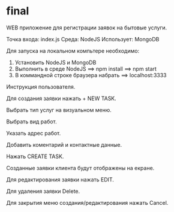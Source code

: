 # final
WEB приложение для регистрации заявок на бытовые услуги.

Точка входа: index.js        Среда: NodeJS      Использует: MongoDB

Для запуска на локальном компьтере необходимо:
1. Установить NodeJS и MongoDB 
2. Выполнить в среде NodeJS ==> npm install  ==> npm start
3. В коммандной строке браузера набрать ==> localhost:3333


Инструкция пользователя.

Для создания заявки нажать + NEW TASK.

Выбрать тип услуг на визуальном меню.

Выбрать вид работ.

Указать адрес работ.

Добавить коментарий и контактные данные.

Нажать CREATE TASK.

Созданные заявки клиента будут отображены на екране.

Для редактирования заявки нажать EDIT.

Для удаления заявки Delete.

Для закрытия меню создания/редактирования нажать Cancel.
